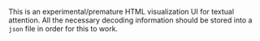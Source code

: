 This is an experimental/premature HTML visualization UI for textual attention. All the necessary
decoding information should be stored into a `json` file in order for this to work.
